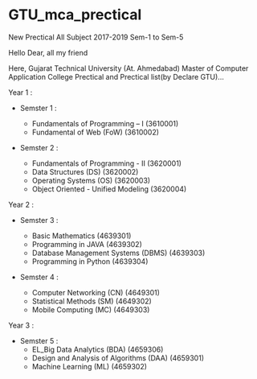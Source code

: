 # GTU_mca_prectical
New Prectical All Subject 2017-2019 Sem-1 to Sem-5


Hello 
Dear, all my friend 

Here, Gujarat Technical University (At. Ahmedabad) Master of Computer Application College Prectical and Prectical list(by Declare GTU)...


Year 1 :
- Semster 1 :
	- Fundamentals of Programming – I (3610001)
	- Fundamental of Web (FoW) (3610002)

- Semster 2 :
	- Fundamentals of Programming - II (3620001)
	- Data Structures (DS) (3620002)
	- Operating Systems (OS) (3620003)
	- Object Oriented - Unified Modeling (3620004)

Year 2 :
- Semster 3 :
	- Basic Mathematics (4639301)
	- Programming in JAVA (4639302)
	- Database Management Systems (DBMS) (4639303)
	- Programming in Python (4639304)

- Semster 4 :
	- Computer Networking (CN) (4649301)
	- Statistical Methods (SM) (4649302)
	- Mobile Computing (MC) (4649303)

Year 3 :
- Semster 5 :
	- EL_Big Data Analytics (BDA) (4659306)
	- Design and Analysis of Algorithms (DAA) (4659301)
	- Machine Learning (ML) (4659302)
	

